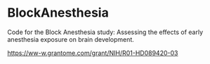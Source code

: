# BlockAnesthesia
Code for the Block Anesthesia study: Assessing the effects of early anesthesia exposure on brain development.

https://ww-w.grantome.com/grant/NIH/R01-HD089420-03
